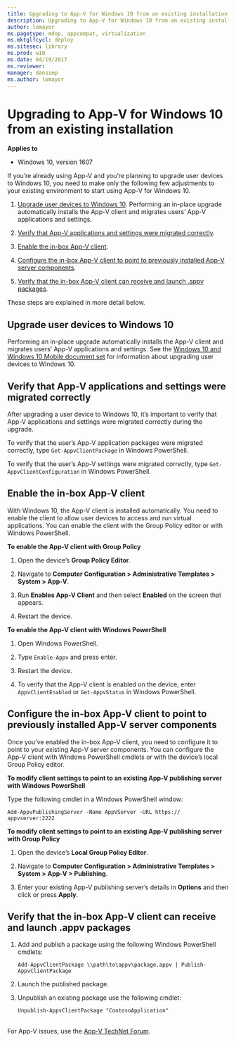 ```yaml
---
title: Upgrading to App-V for Windows 10 from an existing installation (Windows 10)
description: Upgrading to App-V for Windows 10 from an existing installation
author: lomayor
ms.pagetype: mdop, appcompat, virtualization
ms.mktglfcycl: deploy
ms.sitesec: library
ms.prod: w10
ms.date: 04/19/2017
ms.reviewer: 
manager: dansimp
ms.author: lomayor
---
```


# Upgrading to App-V for Windows 10 from an existing installation

**Applies to**
-   Windows 10, version 1607

If you’re already using App-V and you’re planning to upgrade user devices to Windows 10, you need to make only the following few adjustments to your existing environment to start using App-V for Windows 10. 

1. [Upgrade user devices to Windows 10](#upgrade-user-devices-to-windows-10). Performing an in-place upgrade automatically installs the App-V client and migrates users’ App-V applications and settings.

2. [Verify that App-V applications and settings were migrated correctly](#verify-that-app-v-applications-and-settings-were-migrated-correctly).

3. [Enable the in-box App-V client](#enable-the-in-box-app-v-client).

4. [Configure the in-box App-V client to point to previously installed App-V server components](#configure-the-in-box-app-v-client-to-point-to-previously-installed-app-v-server-components).

5. [Verify that the in-box App-V client can receive and launch .appv packages](#verify-that-the-in-box-app-v-client-can-receive-and-launch-appv-packages).

These steps are explained in more detail below.

## Upgrade user devices to Windows 10

Performing an in-place upgrade automatically installs the App-V client and migrates users’ App-V applications and settings. See the [Windows 10 and Windows 10 Mobile document set](https://technet.microsoft.com/itpro/windows/index) for information about upgrading user devices to Windows 10. 

## Verify that App-V applications and settings were migrated correctly

After upgrading a user device to Windows 10, it’s important to verify that App-V applications and settings were migrated correctly during the upgrade. 

To verify that the user’s App-V application packages were migrated correctly, type `Get-AppvClientPackage` in Windows PowerShell.

To verify that the user’s App-V settings were migrated correctly, type `Get-AppvClientConfiguration` in Windows PowerShell.

## Enable the in-box App-V client

With Windows 10, the App-V client is installed automatically. You need to enable the client to allow user devices to access and run virtual applications. You can enable the client with the Group Policy editor or with Windows PowerShell. 

**To enable the App-V client with Group Policy**

1. Open the device’s **Group Policy Editor**.

2. Navigate to **Computer Configuration > Administrative Templates > System > App-V**. 

3. Run **Enables App-V Client** and then select **Enabled** on the screen that appears.

4. Restart the device.

**To enable the App-V client with Windows PowerShell**

1. Open Windows PowerShell.

2. Type `Enable-Appv` and press enter.

3. Restart the device.

4. To verify that the App-V client is enabled on the device, enter `AppvClientEnabled` or `Get-AppvStatus` in Windows PowerShell.

## Configure the in-box App-V client to point to previously installed App-V server components

Once you’ve enabled the in-box App-V client, you need to configure it to point to your existing App-V server components. You can configure the App-V client with Windows PowerShell cmdlets or with the device’s local Group Policy editor.

**To modify client settings to point to an existing App-V publishing server with Windows PowerShell**

Type the following cmdlet in a Windows PowerShell window: 

`Add-AppvPublishingServer -Name AppVServer -URL https:// appvserver:2222` 

**To modify client settings to point to an existing App-V publishing server with Group Policy** 

1. Open the device’s **Local Group Policy Editor**.

2. Navigate to **Computer Configuration > Administrative Templates > System > App-V > Publishing**.  

3. Enter your existing App-V publishing server’s details in **Options** and then click or press **Apply**.

## Verify that the in-box App-V client can receive and launch .appv packages

1. Add and publish a package using the following Windows PowerShell cmdlets: 

    `Add-AppvClientPackage \\path\to\appv\package.appv | Publish-AppvClientPackage` 

2. Launch the published package. 

3. Unpublish an existing package use the following cmdlet: 

    `Unpublish-AppvClientPackage "ContosoApplication"`



<br>For App-V issues, use the [App-V TechNet Forum](https://social.technet.microsoft.com/Forums/en-US/home?forum=mdopappv).
